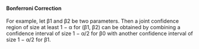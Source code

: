 #### Bonferroni Correction

For example, let β1 and β2 be two parameters. Then a joint confidence region of size at least 1 − α for (β1, β2) can be obtained by combining a confidence interval of size 1 − α/2 for β0 with another confidence interval of size 1 − α/2 for β1.
